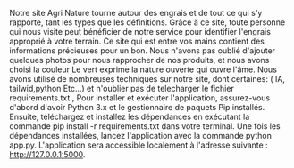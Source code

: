 Notre site Agri Nature  tourne autour des engrais et de tout ce qui s'y rapporte, tant les types que les définitions. Grâce à ce site, toute personne qui nous visite peut bénéficier de notre service pour identifier l'engrais approprié à votre terrain. Ce site qui est entre vos mains contient des informations précieuses pour un bon. Nous n'avons pas oublié d'ajouter quelques photos pour nous rapprocher de nos produits, et nous avons choisi la couleur Le vert exprime la nature ouverte qui ouvre l'âme. Nous avons utilisé de nombreuses techniques sur notre site, dont certaines: ( IA, tailwid,python Etc...) et n'oublier pas de telecharger le fichier requirements.txt ,
Pour installer et exécuter l'application, assurez-vous d'abord d'avoir Python 3.x et le gestionnaire de paquets Pip installés. Ensuite, téléchargez et installez les dépendances en exécutant la commande pip install -r requirements.txt dans votre terminal. Une fois les dépendances installées, lancez l'application avec la commande python app.py. L'application sera accessible localement à l'adresse suivante : http://127.0.0.1:5000.







